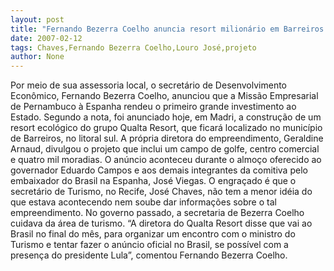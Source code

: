 ```yaml
---
layout: post
title: "Fernando Bezerra Coelho anuncia resort milionário em Barreiros. José Chaves desconhece projeto"
date: 2007-02-12
tags: Chaves,Fernando Bezerra Coelho,Louro José,projeto
author: None
---
```

Por meio de sua assessoria local, o secretário de Desenvolvimento Econômico, Fernando Bezerra Coelho, anunciou que a Missão Empresarial de Pernambuco à Espanha rendeu o primeiro grande investimento ao Estado. 
Segundo a nota, foi anunciado hoje, em Madri, a construção de um resort ecológico do grupo Qualta Resort, que ficará localizado no município de Barreiros, no litoral sul. 
A própria diretora do empreendimento, Geraldine Arnaud, divulgou o projeto que inclui um campo de golfe, centro comercial e quatro mil moradias. 
O anúncio aconteceu durante o almoço oferecido ao governador Eduardo Campos e aos demais integrantes da comitiva pelo embaixador do Brasil na Espanha, José Viegas. 
O engraçado é que o secretário de Turismo, no Recife, José Chaves, não tem a menor idéia do que estava acontecendo nem soube dar informações sobre o tal empreendimento. No governo passado, a secretaria de Bezerra Coelho cuidava da área de turismo.
“A diretora do Qualta Resort disse que vai ao Brasil no final do mês, para organizar um encontro com o ministro do Turismo e tentar fazer o anúncio oficial no Brasil, se possível com a presença do presidente Lula”, comentou Fernando Bezerra Coelho. 